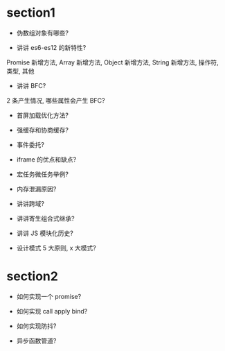 # section1

- 伪数组对象有哪些?

- 讲讲 es6-es12 的新特性?

Promise 新增方法, Array 新增方法, Object 新增方法, String 新增方法, 操作符, 类型, 其他

- 讲讲 BFC?

2 条产生情况, 哪些属性会产生 BFC?

- 首屏加载优化方法?

- 强缓存和协商缓存?

- 事件委托?

- iframe 的优点和缺点?

- 宏任务微任务举例?

- 内存泄漏原因?

- 讲讲跨域?

- 讲讲寄生组合式继承?

- 讲讲 JS 模块化历史?

- 设计模式 5 大原则, x 大模式?

# section2

- 如何实现一个 promise?

- 如何实现 call apply bind?

- 如何实现防抖?

- 异步函数管道?
